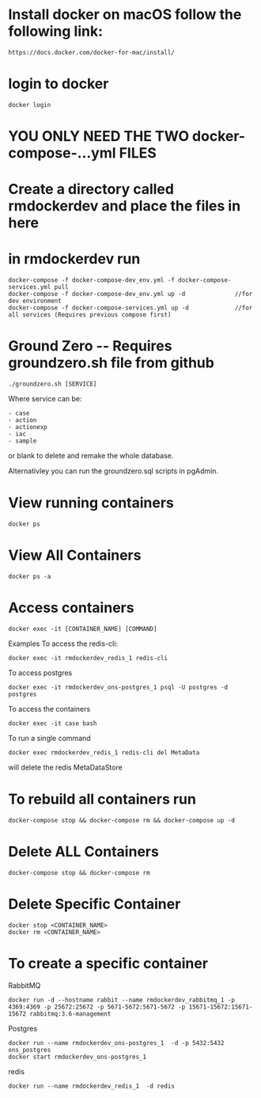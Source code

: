 # Install docker on macOS follow the following link:

    https://docs.docker.com/docker-for-mac/install/


# login to docker

    docker login

# YOU ONLY NEED THE TWO docker-compose-...yml FILES

# Create a directory called rmdockerdev and place the files in here

# in rmdockerdev run
    
    docker-compose -f docker-compose-dev_env.yml -f docker-compose-services.yml pull
    docker-compose -f docker-compose-dev_env.yml up -d              //for dev environment
    docker-compose -f docker-compose-services.yml up -d             //for all services (Requires previous compose first)

# Ground Zero -- Requires groundzero.sh file from github

    ./groundzero.sh [SERVICE]

Where service can be:

    - case
    - action
    - actionexp
    - iac
    - sample
or blank to delete and remake the whole database.

Alternativley you can run the groundzero.sql scripts in pgAdmin.

# View running containers

    docker ps

# View All Containers

    docker ps -a

# Access containers

    docker exec -it [CONTAINER_NAME] [COMMAND]

Examples
To access the redis-cli:

    docker exec -it rmdockerdev_redis_1 redis-cli

To access postgres

    docker exec -it rmdockerdev_ons-postgres_1 psql -U postgres -d postgres

To access the containers

    docker exec -it case bash

To run a single command

    docker exec rmdockerdev_redis_1 redis-cli del MetaData

will delete the redis MetaDataStore

# To rebuild all containers run

    docker-compose stop && docker-compose rm && docker-compose up -d


# Delete ALL Containers

    docker-compose stop && docker-compose rm

# Delete Specific Container

    docker stop <CONTAINER_NAME>
    docker rm <CONTAINER_NAME>

# To create a specific container

RabbitMQ

    docker run -d --hostname rabbit --name rmdockerdev_rabbitmq_1 -p 4369:4369 -p 25672:25672 -p 5671-5672:5671-5672 -p 15671-15672:15671-15672 rabbitmq:3.6-management

Postgres

    docker run --name rmdockerdev_ons-postgres_1  -d -p 5432:5432 ons_postgres
    docker start rmdockerdev_ons-postgres_1

redis

    docker run --name rmdockerdev_redis_1  -d redis
